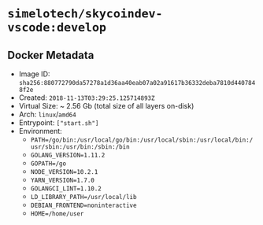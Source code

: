 # `simelotech/skycoindev-vscode:develop`

## Docker Metadata

- Image ID: `sha256:880772790da57278a1d36aa40eab07a02a91617b36332deba7810d4407848f2e`
- Created: `2018-11-13T03:29:25.125714893Z`
- Virtual Size: ~ 2.56 Gb
    (total size of all layers on-disk)
- Arch: `linux`/`amd64`
- Entrypoint: `["start.sh"]`
- Environment:
    - `PATH=/go/bin:/usr/local/go/bin:/usr/local/sbin:/usr/local/bin:/usr/sbin:/usr/bin:/sbin:/bin`
    - `GOLANG_VERSION=1.11.2`
    - `GOPATH=/go`
    - `NODE_VERSION=10.2.1`
    - `YARN_VERSION=1.7.0`
    - `GOLANGCI_LINT=1.10.2`
    - `LD_LIBRARY_PATH=/usr/local/lib`
    - `DEBIAN_FRONTEND=noninteractive`
    - `HOME=/home/user`

